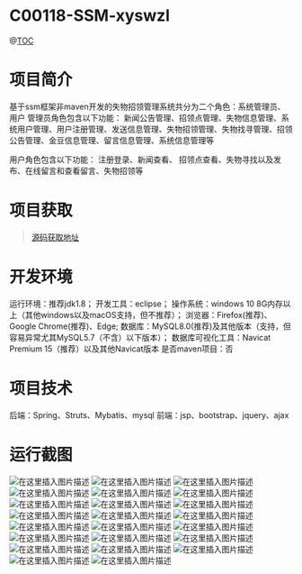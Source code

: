 # C00118-SSM-xyswzl

@[TOC](基于SSM（非maven）的校园失物招领管理系统——有文档)
# 项目简介
基于ssm框架非maven开发的失物招领管理系统共分为二个角色：系统管理员、用户
管理员角色包含以下功能： 
新闻公告管理、招领点管理、失物信息管理、系统用户管理、用户注册管理、发送信息管理、失物招领管理、失物找寻管理、招领公告管理、金豆信息管理、留言信息管理、系统信息管理等

用户角色包含以下功能： 
注册登录、新闻查看、 招领点查看、失物寻找以及发布、在线留言和查看留言、失物招领等

 # 项目获取
> [源码获取地址](http://www.manoncode.cn/details?id=118)

 
# 开发环境

运行环境：推荐jdk1.8；
开发工具：eclipse；
操作系统：windows 10 8G内存以上（其他windows以及macOS支持，但不推荐）；
浏览器：Firefox(推荐)、Google Chrome(推荐)、Edge;
数据库：MySQL8.0(推荐)及其他版本（支持，但容易异常尤其MySQL5.7（不含）以下版本）；
数据库可视化工具：Navicat Premium 15（推荐）以及其他Navicat版本
是否maven项目：否


 # 项目技术
 
后端：Spring、Struts、Mybatis、mysql
前端：jsp、bootstrap、jquery、ajax

 # 运行截图
 ![在这里插入图片描述](https://img-blog.csdnimg.cn/9ef3fcaff0274ca29b3dbf89ed820f76.png#pic_center)
![在这里插入图片描述](https://img-blog.csdnimg.cn/2d0d0cbfc3694810aa7c08ec478eff25.png#pic_center)
![在这里插入图片描述](https://img-blog.csdnimg.cn/408aa10e2e8041b494d458d41939bac2.png#pic_center)
![在这里插入图片描述](https://img-blog.csdnimg.cn/020d58a2135e480483224276c8e73d9a.png#pic_center)
![在这里插入图片描述](https://img-blog.csdnimg.cn/9b12e5527a5b475f95eaed7260c694c4.png#pic_center)
![在这里插入图片描述](https://img-blog.csdnimg.cn/d54357a6d10a4a42ac3b4956bd2a111e.png#pic_center)
![在这里插入图片描述](https://img-blog.csdnimg.cn/32dde67e2d984b9aab9a09ef980f00b6.png#pic_center)
![在这里插入图片描述](https://img-blog.csdnimg.cn/1854d43e0333469d940c8fd97aa5844c.png#pic_center)
![在这里插入图片描述](https://img-blog.csdnimg.cn/077d50eef09f4be09836877715e95657.png#pic_center)
![在这里插入图片描述](https://img-blog.csdnimg.cn/fd7688d684304f7ca039b88d0d4903a6.png#pic_center)
![在这里插入图片描述](https://img-blog.csdnimg.cn/267e4c3497b845e497a85aecde52b0e7.png#pic_center)
![在这里插入图片描述](https://img-blog.csdnimg.cn/3e86c3700162434ea084066d016c6e0c.png#pic_center)
![在这里插入图片描述](https://img-blog.csdnimg.cn/fde511c8ba91424ba0875baf819068db.png#pic_center)
![在这里插入图片描述](https://img-blog.csdnimg.cn/8e81955da96045a7a4df3fe9c9b74165.png#pic_center)
![在这里插入图片描述](https://img-blog.csdnimg.cn/1f98ce6e76554fb28f2384bc092a6598.png#pic_center)
![在这里插入图片描述](https://img-blog.csdnimg.cn/2dc39329c416482aad2a2b7a5a8f9f3e.png#pic_center)
![在这里插入图片描述](https://img-blog.csdnimg.cn/7925aa62a35543d28ab9849813928766.png#pic_center)
![在这里插入图片描述](https://img-blog.csdnimg.cn/df6bf15eb40344fa938eb94299e841a4.png#pic_center)
![在这里插入图片描述](https://img-blog.csdnimg.cn/197ddc6da4944e83b19a71fc9f5c8385.png#pic_center)
![在这里插入图片描述](https://img-blog.csdnimg.cn/f53a34dd3dd3472490627d00cedb769d.png#pic_center)
![在这里插入图片描述](https://img-blog.csdnimg.cn/035136af1ef1447ba44f0c81dad22182.png#pic_center)
![在这里插入图片描述](https://img-blog.csdnimg.cn/8733bd3c3f0b443e9b7560e27f5ca5d2.png#pic_center)
![在这里插入图片描述](https://img-blog.csdnimg.cn/0acf260e13a046f5a45f4eed70ba80d5.png#pic_center)

